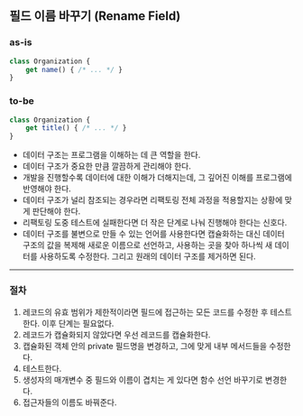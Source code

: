## 필드 이름 바꾸기 (Rename Field)

### as-is
```javascript
class Organization {
    get name() { /* ... */ }
}
```

### to-be
```javascript
class Organization {
    get title() { /* ... */ }
}
```

* 데이터 구조는 프로그램을 이해하는 데 큰 역할을 한다.
* 데이터 구조가 중요한 만큼 깔끔하게 관리해야 한다.
* 개발을 진행할수록 데이터에 대한 이해가 더해지는데, 그 깊어진 이해를 프로그램에 반영해야 한다.
* 데이터 구조가 널리 참조되는 경우라면 리팩토링 전체 과정을 적용할지는 상황에 맞게 판단해야 한다.
* 리팩토링 도중 테스트에 실패한다면 더 작은 단계로 나눠 진행해야 한다는 신호다.
* 데이터 구조를 불변으로 만들 수 있는 언어를 사용한다면 캡슐화하는 대신 데이터 구조의 값을 복제해 새로운 이름으로 선언하고, 사용하는 곳을 찾아 하나씩 새 데이터를 사용하도록 수정한다. 그리고 원래의 데이터 구조를 제거하면 된다.

- - -

### 절차
1. 레코드의 유효 범위가 제한적이라면 필드에 접근하는 모든 코드를 수정한 후 테스트한다. 이후 단계는 필요없다.
2. 레코드가 캡슐화되지 않았다면 우선 레코드를 캡슐화한다.
3. 캡슐화된 객체 안의 private 필드명을 변경하고, 그에 맞게 내부 메서드들을 수정한다.
4. 테스트한다.
5. 생성자의 매개변수 중 필드와 이름이 겹치는 게 있다면 함수 선언 바꾸기로 변경한다.
6. 접근자들의 이름도 바꿔준다.
